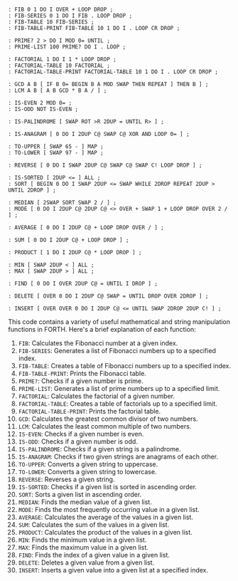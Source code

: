 ```forth
: FIB 0 1 DO I OVER + LOOP DROP ;
: FIB-SERIES 0 1 DO I FIB . LOOP DROP ;
: FIB-TABLE 10 FIB-SERIES ;
: FIB-TABLE-PRINT FIB-TABLE 10 1 DO I . LOOP CR DROP ;

: PRIME? 2 > DO I MOD 0= UNTIL ;
: PRIME-LIST 100 PRIME? DO I . LOOP ;

: FACTORIAL 1 DO I 1 * LOOP DROP ;
: FACTORIAL-TABLE 10 FACTORIAL ;
: FACTORIAL-TABLE-PRINT FACTORIAL-TABLE 10 1 DO I . LOOP CR DROP ;

: GCD A B [ IF B 0= BEGIN B A MOD SWAP THEN REPEAT ] THEN B ] ;
: LCM A B [ A B GCD * B A / ] ;

: IS-EVEN 2 MOD 0= ;
: IS-ODD NOT IS-EVEN ;

: IS-PALINDROME [ SWAP ROT >R 2DUP = UNTIL R> ] ;

: IS-ANAGRAM [ 0 DO I 2DUP C@ SWAP C@ XOR AND LOOP 0= ] ;

: TO-UPPER [ SWAP 65 - ] MAP ;
: TO-LOWER [ SWAP 97 - ] MAP ;

: REVERSE [ 0 DO I SWAP 2DUP C@ SWAP C@ SWAP C! LOOP DROP ] ;

: IS-SORTED [ 2DUP <= ] ALL ;
: SORT [ BEGIN 0 DO I SWAP 2DUP <= SWAP WHILE 2DROP REPEAT 2DUP > UNTIL 2DROP ] ;

: MEDIAN [ 2SWAP SORT SWAP 2 / ] ;
: MODE [ 0 DO I 2DUP C@ 2DUP C@ <> OVER + SWAP 1 + LOOP DROP OVER 2 / ] ;

: AVERAGE [ 0 DO I 2DUP C@ + LOOP DROP OVER / ] ;

: SUM [ 0 DO I 2DUP C@ + LOOP DROP ] ;

: PRODUCT [ 1 DO I 2DUP C@ * LOOP DROP ] ;

: MIN [ SWAP 2DUP < ] ALL ;
: MAX [ SWAP 2DUP > ] ALL ;

: FIND [ 0 DO I OVER 2DUP C@ = UNTIL I DROP ] ;

: DELETE [ OVER 0 DO I 2DUP C@ SWAP = UNTIL DROP OVER 2DROP ] ;

: INSERT [ OVER OVER 0 DO I 2DUP C@ <= UNTIL SWAP 2DROP 2DUP C! ] ;
```

This code contains a variety of useful mathematical and string manipulation functions in FORTH. Here's a brief explanation of each function:

1. `FIB`: Calculates the Fibonacci number at a given index.
2. `FIB-SERIES`: Generates a list of Fibonacci numbers up to a specified index.
3. `FIB-TABLE`: Creates a table of Fibonacci numbers up to a specified index.
4. `FIB-TABLE-PRINT`: Prints the Fibonacci table.
5. `PRIME?`: Checks if a given number is prime.
6. `PRIME-LIST`: Generates a list of prime numbers up to a specified limit.
7. `FACTORIAL`: Calculates the factorial of a given number.
8. `FACTORIAL-TABLE`: Creates a table of factorials up to a specified limit.
9. `FACTORIAL-TABLE-PRINT`: Prints the factorial table.
10. `GCD`: Calculates the greatest common divisor of two numbers.
11. `LCM`: Calculates the least common multiple of two numbers.
12. `IS-EVEN`: Checks if a given number is even.
13. `IS-ODD`: Checks if a given number is odd.
14. `IS-PALINDROME`: Checks if a given string is a palindrome.
15. `IS-ANAGRAM`: Checks if two given strings are anagrams of each other.
16. `TO-UPPER`: Converts a given string to uppercase.
17. `TO-LOWER`: Converts a given string to lowercase.
18. `REVERSE`: Reverses a given string.
19. `IS-SORTED`: Checks if a given list is sorted in ascending order.
20. `SORT`: Sorts a given list in ascending order.
21. `MEDIAN`: Finds the median value of a given list.
22. `MODE`: Finds the most frequently occurring value in a given list.
23. `AVERAGE`: Calculates the average of the values in a given list.
24. `SUM`: Calculates the sum of the values in a given list.
25. `PRODUCT`: Calculates the product of the values in a given list.
26. `MIN`: Finds the minimum value in a given list.
27. `MAX`: Finds the maximum value in a given list.
28. `FIND`: Finds the index of a given value in a given list.
29. `DELETE`: Deletes a given value from a given list.
30. `INSERT`: Inserts a given value into a given list at a specified index.